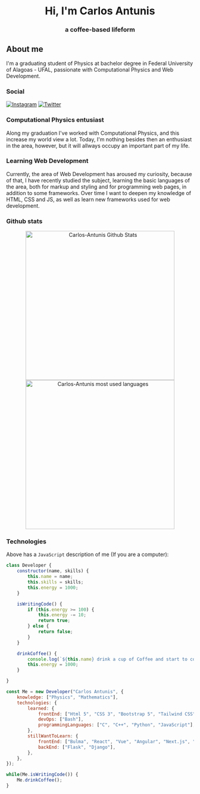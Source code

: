 <h1 align="center" id="Hi, I'm Carlos Antunis">Hi, I'm Carlos Antunis</h1>
<h3 align="center">a coffee-based lifeform</h3>

## About me

I'm a graduating student of Physics at bachelor degree in Federal University of Alagoas - UFAL, passionate with Computational Physics and Web Development.

### Social

[![Instagram](https://img.shields.io/badge/Instagram-%23E4405F.svg?logo=Instagram&?style=flatc&logoColor=white)](https://www.instagram.com/carlos.phys/)
[![Twitter](https://img.shields.io/badge/Twitter-%231DA1F2.svg?logo=Twitter&l&?style=flat&logoColor=white)](https://twitter.com/Carlos_Antunis)

### Computational Physics entusiast

Along my graduation I've worked with Computational Physics, and this increase my world view a lot. Today, I'm nothing besides then an enthusiast in the area, however, but it will allways occupy an important part of my life.

### Learning Web Development

Currently, the area of Web Development has aroused my curiosity, because of that, I have recently studied the subject, learning the basic languages of the area, both for markup and styling and for programming web pages, in addition to some frameworks. Over time I want to deepen my knowledge of HTML, CSS and JS, as well as learn new frameworks used for web development.

### Github stats

<div align="center">
    <div>
        <a href="https://github.com/Carlos-Antunis">
            <img  width="400rem" src="https://github-readme-stats.vercel.app/api?username=Carlos-Antunis&show_icons=true&theme=tokyonight&hide_border=true" alt="Carlos-Antunis Github Stats" />
        </a>
        <a href="https://github.com/Carlos-Antunis">
            <img width="400rem" src="https://github-readme-stats.vercel.app/api/top-langs/?username=carlos-antunis&langs_count=10&theme=tokyonight&hide_border=true&layout=compact&hide=fortran" alt="Carlos-Antunis most used languages" />
        </a>
    </div>
</div>

### Technologies

Above has a `JavaScript` description of me (If you are a computer):

```javascript
class Developer {
    constructor(name, skills) {
        this.name = name;
        this.skills = skills;
        this.energy = 1000;
    }

    isWritingCode() {
        if (this.energy >= 100) {
            this.energy -= 10;
            return true;
        } else {
            return false;
        }
    }

    drinkCoffee() {
        console.log(`${this.name} drink a cup of Coffee and start to code again.`);
        this.energy = 1000;
    }

}

const Me = new Developer("Carlos Antunis", {
    knowledge: ["Physics", "Mathematics"],
    technologies: {
        learned: {
            frontEnd: ["Html 5", "CSS 3", "Bootstrap 5", "Tailwind CSS", "JavaScript"],
            devOps: ["Bash"],
            programmingLanguages: ["C", "C++", "Python", "JavaScript"],
        },
        stillWantToLearn: {
            frontEnd: ["Bulma", "React", "Vue", "Angular", "Next.js", "Electron", "React-native"],
            backEnd: ["Flask", "Django"],
        },
    },
});

while(Me.isWritingCode()) {
    Me.drinkCoffee();
}
```